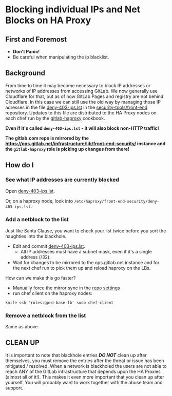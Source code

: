 # Blocking individual IPs and Net Blocks on HA Proxy

## First and Foremost

- **Don't Panic!**
- Be careful when manipulating the ip blacklist.

## Background

From time to time it may become necessary to block IP addresses or networks of IP addresses from accessing GitLab.
We now generally use Cloudflare for that, but as of now GitLab Pages and registry are not behind Cloudflare.
In this case we can still use the old way by managing those IP adresses in the file
[deny-403-ips.lst](https://gitlab.com/gitlab-com/security-tools/front-end-security/blob/master/deny-403-ips.lst) in the
[security-tools/front-end](https://gitlab.com/gitlab-com/security-tools/front-end-security) repository. Updates to this file
are distributed to the HA Proxy nodes on each chef run by the [gitlab-haproxy](https://gitlab.com/gitlab-cookbooks/gitlab-haproxy) cookbook.

**Even if it's called `deny-403-ips.lst` - it will also block non-HTTP traffic!**

**The gitlab.com repo is mirrored by the <https://ops.gitlab.net/infrastructure/lib/front-end-security/> instance and the `gitlab-haproxy` role is picking up changes from there!**

## How do I

### See what IP addresses are currently blocked

Open [deny-403-ips.lst](https://gitlab.com/gitlab-com/security-tools/front-end-security/blob/master/deny-403-ips.lst).

Or, on a haproxy node, look into `/etc/haproxy/front-end-security/deny-403-ips.lst`.

### Add a netblock to the list

Just like Santa Clause, you want to check your list twice before you sort the naughties into the blackhole.

- Edit and commit [deny-403-ips.lst](https://gitlab.com/gitlab-com/security-tools/front-end-security/blob/master/deny-403-ips.lst).
  - All IP addresses must have a subnet mask, even if it's a single address (/32).
- Wait for changes to be mirrored to the ops.gitlab.net instance and for the next chef run to pick them up and reload haproxy on the LBs.

How can we make this go faster?

- Manually force the mirror sync in the [repo settings](https://ops.gitlab.net/infrastructure/lib/front-end-security/settings/repository)
- run chef client on the haproxy nodes:

```
knife ssh 'roles:gprd-base-lb' sudo chef-client
```

### Remove a netblock from the list

Same as above.

## CLEAN UP

It is important to note that blackhole entries ***DO NOT*** clean up after themselves,
you must remove the entries after the threat or issue has been mitigated / resolved.
When a network is blackholed the users are not able to reach ANY of the GitLab infrastructure
that depends upon the HA Proxies (almost all of it!).
This makes it even more important that you clean up after yourself.
You will probably want to work together with the abuse team and support.

